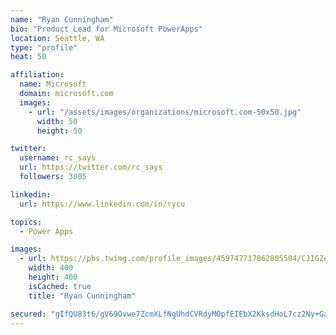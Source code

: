 ```yaml
---
name: "Ryan Cunningham"
bio: "Product Lead for Microsoft PowerApps"
location: Seattle, WA
type: "profile"
heat: 50

affiliation:
  name: Microsoft
  domain: microsoft.com
  images:
    - url: "/assets/images/organizations/microsoft.com-50x50.jpg"
      width: 50
      height: 50

twitter:
  username: rc_says
  url: https://twitter.com/rc_says
  followers: 3005

linkedin:
  url: https://www.linkedin.com/in/rycu

topics:
  - Power Apps

images:
  - url: https://pbs.twimg.com/profile_images/459747717862805504/CJIGZejd_400x400.png
    width: 400
    height: 400
    isCached: true
    title: "Ryan Cunningham"

secured: "gIfQU83t6/gV69Ovwe7ZcmXLfNgUhdCVRdyMOpfEIEbX2KksdHoL7cz2Ny+GadxVvUM9Ud4g17xSRgReh48Td0fwwAyV6a14prSTVOi+FLUmltSmvJnlxfAf230A0Oyi033JOylpcdN2T5ZZFcBTeuwK31CUUfixhNGdE63ll5XCn6lKIq9vyCQSW2x/W+tYYl9S6ymnUS4sJDaHWTFeqfmLahPqUyz9rm7YsZ8JPCx5NbGanTk+HusaplvZG/4s7v0viAARSfOvmR02iaEkrPv+s47AfvmvsqoD0n5Luv/XUd4/soyvOGaqVUsG9vBa5nA5FM+F6yKQ8GbApDrdzIprHftD93w/PWhrx9R5nQCFROZqDmcoNN9WotPLdC2jzpEbn2htholCXhJt0uSLAYbgmA6/roA6L/xhzw3K3j8=;4krTSpYz8DQjNt96+Ajg5Q=="
---
```


